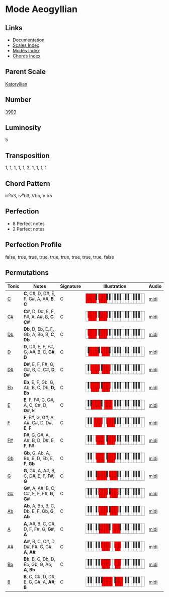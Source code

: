# Mode Aeogyllian

## Links

- [Documentation](README.md)
- [Scales Index](Scales.md)
- [Modes Index](Modes.md)
- [Chords Index](Chords.md)

## Parent Scale

[Katoryllian](ScaleKatoryllian.md)

## Number

[3903](https://ianring.com/musictheory/scales/3903)

## Luminosity

5

## Transposition

1, 1, 1, 1, 1, 3, 1, 1, 1, 1

## Chord Pattern

iii⁰b3, iv⁰b3, Vb5, VIb5

## Perfection

- 8 Perfect notes
- 2 Perfect notes

## Perfection Profile

false, true, true, true, true, true, true, true, true, false

## Permutations

| Tonic | Notes | Signature | Illustration | Audio |
|-------|-------|-----------|--------------|-------|
| [C](ModeCNaturalAeogyllian.md) | **C**, C#, D, D#, E, F, G#, A, A#, **B**, **C** | C | ![CNaturalAeogyllian](ModeCNaturalAeogyllian.png) | [midi](https://github.com/edipermadi/music/blob/main/docs/ModeCNaturalAeogyllian.mid?raw=true) |
| [C#](ModeCSharpAeogyllian.md) | **C#**, D, D#, E, F, F#, A, A#, B, **C**, **C#** | C | ![CSharpAeogyllian](ModeCSharpAeogyllian.png) | [midi](https://github.com/edipermadi/music/blob/main/docs/ModeCSharpAeogyllian.mid?raw=true) |
| [Db](ModeDFlatAeogyllian.md) | **Db**, D, Eb, E, F, Gb, A, Bb, B, **C**, **Db** | C | ![DFlatAeogyllian](ModeDFlatAeogyllian.png) | [midi](https://github.com/edipermadi/music/blob/main/docs/ModeDFlatAeogyllian.mid?raw=true) |
| [D](ModeDNaturalAeogyllian.md) | **D**, D#, E, F, F#, G, A#, B, C, **C#**, **D** | C | ![DNaturalAeogyllian](ModeDNaturalAeogyllian.png) | [midi](https://github.com/edipermadi/music/blob/main/docs/ModeDNaturalAeogyllian.mid?raw=true) |
| [D#](ModeDSharpAeogyllian.md) | **D#**, E, F, F#, G, G#, B, C, C#, **D**, **D#** | C | ![DSharpAeogyllian](ModeDSharpAeogyllian.png) | [midi](https://github.com/edipermadi/music/blob/main/docs/ModeDSharpAeogyllian.mid?raw=true) |
| [Eb](ModeEFlatAeogyllian.md) | **Eb**, E, F, Gb, G, Ab, B, C, Db, **D**, **Eb** | C | ![EFlatAeogyllian](ModeEFlatAeogyllian.png) | [midi](https://github.com/edipermadi/music/blob/main/docs/ModeEFlatAeogyllian.mid?raw=true) |
| [E](ModeENaturalAeogyllian.md) | **E**, F, F#, G, G#, A, C, C#, D, **D#**, **E** | C | ![ENaturalAeogyllian](ModeENaturalAeogyllian.png) | [midi](https://github.com/edipermadi/music/blob/main/docs/ModeENaturalAeogyllian.mid?raw=true) |
| [F](ModeFNaturalAeogyllian.md) | **F**, F#, G, G#, A, A#, C#, D, D#, **E**, **F** | C | ![FNaturalAeogyllian](ModeFNaturalAeogyllian.png) | [midi](https://github.com/edipermadi/music/blob/main/docs/ModeFNaturalAeogyllian.mid?raw=true) |
| [F#](ModeFSharpAeogyllian.md) | **F#**, G, G#, A, A#, B, D, D#, E, **F**, **F#** | C | ![FSharpAeogyllian](ModeFSharpAeogyllian.png) | [midi](https://github.com/edipermadi/music/blob/main/docs/ModeFSharpAeogyllian.mid?raw=true) |
| [Gb](ModeGFlatAeogyllian.md) | **Gb**, G, Ab, A, Bb, B, D, Eb, E, **F**, **Gb** | C | ![GFlatAeogyllian](ModeGFlatAeogyllian.png) | [midi](https://github.com/edipermadi/music/blob/main/docs/ModeGFlatAeogyllian.mid?raw=true) |
| [G](ModeGNaturalAeogyllian.md) | **G**, G#, A, A#, B, C, D#, E, F, **F#**, **G** | C | ![GNaturalAeogyllian](ModeGNaturalAeogyllian.png) | [midi](https://github.com/edipermadi/music/blob/main/docs/ModeGNaturalAeogyllian.mid?raw=true) |
| [G#](ModeGSharpAeogyllian.md) | **G#**, A, A#, B, C, C#, E, F, F#, **G**, **G#** | C | ![GSharpAeogyllian](ModeGSharpAeogyllian.png) | [midi](https://github.com/edipermadi/music/blob/main/docs/ModeGSharpAeogyllian.mid?raw=true) |
| [Ab](ModeAFlatAeogyllian.md) | **Ab**, A, Bb, B, C, Db, E, F, Gb, **G**, **Ab** | C | ![AFlatAeogyllian](ModeAFlatAeogyllian.png) | [midi](https://github.com/edipermadi/music/blob/main/docs/ModeAFlatAeogyllian.mid?raw=true) |
| [A](ModeANaturalAeogyllian.md) | **A**, A#, B, C, C#, D, F, F#, G, **G#**, **A** | C | ![ANaturalAeogyllian](ModeANaturalAeogyllian.png) | [midi](https://github.com/edipermadi/music/blob/main/docs/ModeANaturalAeogyllian.mid?raw=true) |
| [A#](ModeASharpAeogyllian.md) | **A#**, B, C, C#, D, D#, F#, G, G#, **A**, **A#** | C | ![ASharpAeogyllian](ModeASharpAeogyllian.png) | [midi](https://github.com/edipermadi/music/blob/main/docs/ModeASharpAeogyllian.mid?raw=true) |
| [Bb](ModeBFlatAeogyllian.md) | **Bb**, B, C, Db, D, Eb, Gb, G, Ab, **A**, **Bb** | C | ![BFlatAeogyllian](ModeBFlatAeogyllian.png) | [midi](https://github.com/edipermadi/music/blob/main/docs/ModeBFlatAeogyllian.mid?raw=true) |
| [B](ModeBNaturalAeogyllian.md) | **B**, C, C#, D, D#, E, G, G#, A, **A#**, **B** | C | ![BNaturalAeogyllian](ModeBNaturalAeogyllian.png) | [midi](https://github.com/edipermadi/music/blob/main/docs/ModeBNaturalAeogyllian.mid?raw=true) |
